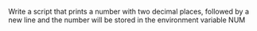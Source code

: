 Write a script that prints a number with two decimal places, followed by a new line and the number will be stored in the environment variable NUM
